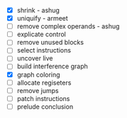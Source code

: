 - [x] shrink - ashug
- [x] uniquify - armeet
- [ ] remove complex operands - ashug
- [ ] explicate control
- [ ] remove unused blocks
- [ ] select instructions
- [ ] uncover live
- [ ] build interference graph
- [x] graph coloring
- [ ] allocate regiseters
- [ ] remove jumps
- [ ] patch instructions
- [ ] prelude conclusion